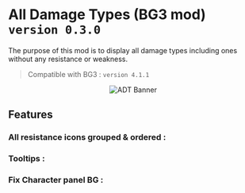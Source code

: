 # All Damage Types (BG3 mod) `version 0.3.0`

The purpose of this mod is to display all damage types including ones without any resistance or weakness.

> Compatible with BG3 : `version 4.1.1`

<p align="center">
  <img src="" alt="ADT Banner"/>
</p>

## Features

### All resistance icons grouped & ordered :

### Tooltips :

### Fix Character panel BG :

